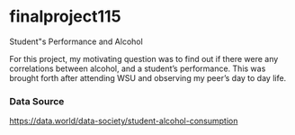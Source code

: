 # finalproject115
Student"s Performance and Alcohol 

For this project, my motivating question was to find out if there were any correlations between alcohol, and a student’s performance. This was brought forth after attending WSU and observing my peer’s day to day life. 

### Data Source
https://data.world/data-society/student-alcohol-consumption


